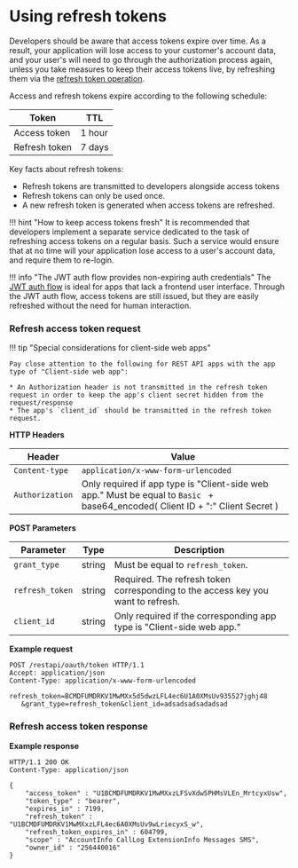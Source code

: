 # Using refresh tokens

Developers should be aware that access tokens expire over time. As a result, your application will lose access to your customer's account data, and your user's will need to go through the authorization process again, unless you take measures to keep their access tokens live, by refreshing them via the [refresh token operation](https://developers.ringcentral.com/api-reference/Get-Token#section-refresh-token-flow).

Access and refresh tokens expire according to the following schedule:

| Token | TTL |
|-|-|
| Access token | 1 hour |
| Refresh token | 7 days |

Key facts about refresh tokens:

* Refresh tokens are transmitted to developers alongside access tokens
* Refresh tokens can only be used once. 
* A new refresh token is generated when access tokens are refreshed. 

!!! hint "How to keep access tokens fresh"
    It is recommended that developers implement a separate service dedicated to the task of refreshing access tokens on a regular basis. Such a service would ensure that at no time will your application lose access to a user's account data, and require them to re-login. 

!!! info "The JWT auth flow provides non-expiring auth credentials"
    The [JWT auth flow](../jwt-flow/) is ideal for apps that lack a frontend user interface. Through the JWT auth flow, access tokens are still issued, but they are easily refreshed without the need for human interaction.

### Refresh access token request

!!! tip "Special considerations for client-side web apps"

    Pay close attention to the following for REST API apps with the app type of "Client-side web app":
	
	* An Authorization header is not transmitted in the refresh token request in order to keep the app's client secret hidden from the request/response
	* The app's `client_id` should be transmitted in the refresh token request.

**HTTP Headers**

| Header           | Value                                                      |
| ---------------- | ---------------------------------------------------------- |
| `Content-type`   | `application/x-www-form-urlencoded`                        |
| `Authorization`  | Only required if app type is "Client-side web app." Must be equal to `Basic ` + base64_encoded( Client ID + ":" Client Secret ) |

**POST Parameters**

| Parameter       | Type   | Description |
| --------------- | ------ | ----------- |
| `grant_type`    | string | Must be equal to `refresh_token`. |
| `refresh_token` | string | Required. The refresh token corresponding to the access key you want to refresh. |
| `client_id`     | string | Only required if the corresponding app type is "Client-side web app." |

**Example request**

```http
POST /restapi/oauth/token HTTP/1.1
Accept: application/json
Content-Type: application/x-www-form-urlencoded

refresh_token=BCMDFUMDRKV1MwMXx5d5dwzLFL4ec6U1A0XMsUv935527jghj48
   &grant_type=refresh_token&client_id=adsadsadsadadsad
```

### Refresh access token response

**Example response**

```http
HTTP/1.1 200 OK
Content-Type: application/json

{
    "access_token" : "U1BCMDFUMDRKV1MwMXxzLFSvXdw5PHMsVLEn_MrtcyxUsw",
    "token_type" : "bearer",
    "expires_in" : 7199,
    "refresh_token" : "U1BCMDFUMDRKV1MwMXxzLFL4ec6A0XMsUv9wLriecyxS_w",
    "refresh_token_expires_in" : 604799,
    "scope" : "AccountInfo CallLog ExtensionInfo Messages SMS",
    "owner_id" : "256440016"
}
```
